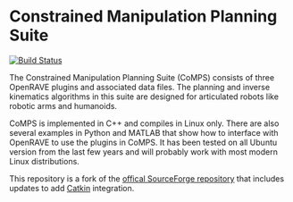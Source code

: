 # Constrained Manipulation Planning Suite

[![Build Status](https://travis-ci.org/personalrobotics/comps.svg?branch=master)](https://travis-ci.org/personalrobotics/comps)

The Constrained Manipulation Planning Suite (CoMPS) consists of three OpenRAVE
plugins and associated data files. The planning and inverse kinematics
algorithms in this suite are designed for articulated robots like robotic arms
and humanoids.

CoMPS is implemented in C++ and compiles in Linux only. There are also several
examples in Python and MATLAB that show how to interface with OpenRAVE to use
the plugins in CoMPS. It has been tested on all Ubuntu version from the last
few years and will probably work with most modern Linux distributions.

This repository is a fork of the [offical SourceForge
repository](http://sourceforge.net/projects/comps/) that includes updates to
add [Catkin](http://wiki.ros.org/catkin) integration.
